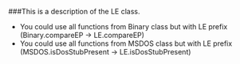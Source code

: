 ###This is a description of the LE class.

* You could use all functions from Binary class but with LE prefix (Binary.compareEP -> LE.compareEP)
* You could use all functions from MSDOS class but with LE prefix (MSDOS.isDosStubPresent -> LE.isDosStubPresent)
